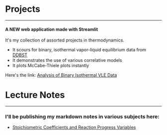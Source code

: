 # Projects
---

#### A NEW web application made with Streamlit
It's my collection of assorted projects in thermodynamics.
* It scours for binary, isothermal vapor-liquid equilibrium data from [DDBST](http://www.ddbst.com/en/EED/VLE/VLEindex.php)
* It demonstrates the use of various correlative models
* It plots McCabe-Thiele plots instantly

Here's the link: [Analysis of Binary Isothermal VLE Data](https://radiant-shelf-97747.herokuapp.com)


# Lecture Notes
---

### I'll be publishing my markdown notes in various subjects here:
* [Stoichiometric Coefficients and Reaction Progress Variables](Introduction.html) 
